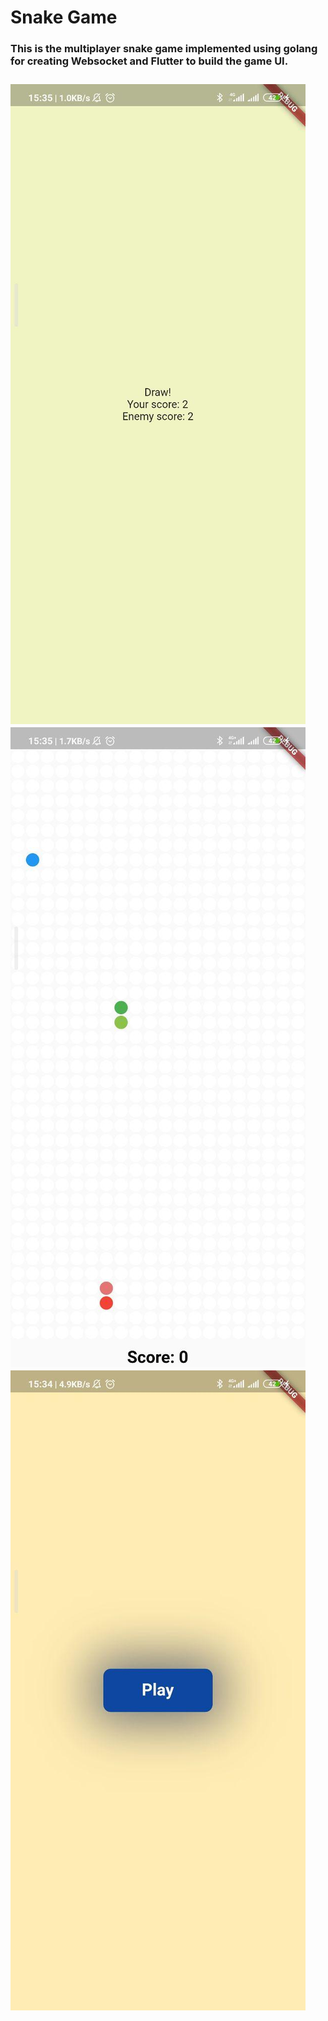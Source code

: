 <h1>Snake Game</h1>

<h3>This is the multiplayer snake game implemented using golang for creating Websocket and <strong>Flutter<strong> to build the game UI.<h3>
  
![](images/photo_2020-08-15_15-39-12.jpg)
![](images/photo_2020-08-15_15-39-35.jpg)
![](images/photo_2020-08-15_15-39-41.jpg)

